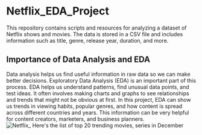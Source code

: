 # Netflix_EDA_Project
This repository contains scripts and resources for analyzing a dataset of Netflix shows and movies. The data is stored in a CSV file and includes information such as title, genre, release year, duration, and more.
## Importance of Data Analysis and EDA
Data analysis helps us find useful information in raw data so we can make better decisions. Exploratory Data Analysis (EDA) is an important part of this process. EDA helps us understand patterns, find unusual data points, and test ideas. It often involves making charts and graphs to see relationships and trends that might not be obvious at first. In this project, EDA can show us trends in viewing habits, popular genres, and how content is spread across different countries and years. This information can be very helpful for content creators, marketers, and business planners.
![Netflix_ Here's the list of top 20 trending movies, series in December](https://github.com/user-attachments/assets/6cda1beb-b656-4360-859e-61d277e87b78)
